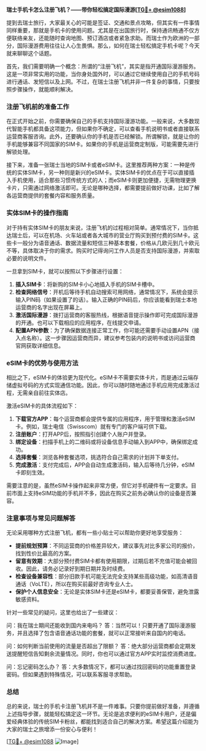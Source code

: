 **瑞士手机卡怎么注册飞机？——带你轻松搞定国际漫游[[TG💪+ @esim1088](https://t.me/s/esim1088)]**

提到去瑞士旅行，大家最关心的可能是签证、交通和景点攻略，但其实有一件事情同样重要，那就是手机卡的使用问题。尤其是在出国旅行时，保持通讯畅通不仅方便联络亲友，还能随时查询地图、预订酒店或者紧急求助。而瑞士作为欧洲的一部分，国际漫游费用往往让人心生畏惧。那么，如何在瑞士轻松搞定手机卡呢？今天就来聊聊这个话题。

首先，我们需要明确一个概念：所谓的“注册飞机”，其实是指开通国际漫游服务。这是一项非常实用的功能，当你身处国外时，可以通过它继续使用自己的手机号码进行通话、发短信以及上网。不过，在瑞士注册飞机并非一件复杂的事情，只要按照步骤操作，就能顺利解决。

### 注册飞机前的准备工作

在正式开始之前，你需要确保自己的手机支持国际漫游功能。一般来说，大多数现代智能手机都具备这项能力，但如果你不确定，可以查看手机说明书或者直接联系运营商客服咨询。此外，还要确认你的手机是否已经解锁。所谓解锁，就是让你的手机能够兼容不同国家的SIM卡。如果你的手机是运营商定制版，可能需要先进行解锁处理。

接下来，准备一张瑞士当地的SIM卡或者eSIM卡。这里推荐两种方案：一种是传统的实体SIM卡，另一种则是新兴的eSIM卡。实体SIM卡的优点在于可以直接插入手机使用，适合那些习惯传统方式的人；而eSIM卡则更加便捷，无需物理更换卡片，只需通过网络激活即可。无论是哪种选择，都需要提前做好功课，比如了解各运营商提供的套餐内容和服务质量。

### 实体SIM卡的操作指南

对于持有实体SIM卡的朋友来说，注册飞机的过程相对简单。通常情况下，当你抵达瑞士后，可以在机场、火车站或者各大城市的营业厅购买到预付费的SIM卡。这些卡一般分为语音通话、数据流量和短信三种基本套餐，价格从几欧元到几十欧元不等，具体取决于你的需求。购买时记得询问工作人员是否支持国际漫游，并索取必要的说明文件。

一旦拿到SIM卡，就可以按照以下步骤进行设置：

1. **插入SIM卡**：将新购的SIM卡小心地插入手机的SIM卡槽中。
2. **检查网络信号**：开机后等待手机自动搜索可用网络，通常情况下，系统会提示输入PIN码（如果设置了的话）。输入正确的PIN码后，你应该能看到瑞士本地运营商的名字出现在屏幕上。
3. **激活国际漫游**：拨打运营商的客服热线，根据语音提示操作即可完成国际漫游的开通。也可以下载相应的应用程序，在线提交申请。
4. **配置APN参数**：为了确保数据连接正常工作，你可能还需要手动设置APN（接入点名称）。这一步骤因运营商而异，建议参考包装内的说明书或访问运营商官网获取详细信息。

### eSIM卡的优势与使用方法

相比之下，eSIM卡的体验更为现代化。eSIM卡不需要实体卡片，而是通过云端存储虚拟号码的方式实现通信功能。因此，你可以随时随地通过手机应用完成激活过程，无需亲自前往实体店。

激活eSIM卡的具体流程如下：

1. **下载官方APP**：每个运营商都会提供专属的应用程序，用于管理和激活eSIM卡。例如，瑞士电信（Swisscom）就有专门的客户端可供下载。
2. **注册账户**：打开APP后，按照指引创建个人账户并登录。
3. **绑定设备**：扫描手机上的二维码或将设备信息手动输入到APP中，确保绑定成功。
4. **选择套餐**：浏览各种套餐选项，挑选符合自己需求的计划并下单支付。
5. **完成激活**：支付完成后，APP会自动生成激活码，输入后等待几分钟，eSIM卡即刻生效。

需要注意的是，虽然eSIM卡操作起来非常方便，但它对手机硬件有一定要求。目前市面上支持eSIM功能的手机并不多，因此在购买之前务必确认你的设备是否兼容。

### 注意事项与常见问题解答

无论采用哪种方式注册飞机，都有一些小贴士可以帮助你更好地享受服务：

- **提前规划预算**：不同运营商的价格差异较大，建议事先对比多家公司的报价，找到性价比最高的方案。
- **留意有效期**：大部分预付费SIM卡都有使用期限，过期后若不充值可能会被回收。因此，请务必记录好到期日期并及时续费。
- **检查设备兼容性**：部分旧款手机可能无法完全支持某些高级功能，如高清语音通话（VoLTE），所以在购买前最好咨询专业人士。
- **保护个人信息安全**：无论是实体SIM卡还是eSIM卡，都要妥善保管，避免泄露敏感资料。

针对一些常见的疑问，这里也给出了一些建议：

问：我在瑞士期间还能收到国内来电吗？
答：当然可以！只要开通了国际漫游服务，并且选择了包含语音通话功能的套餐，就可以正常接听来自国内的电话。

问：如何判断当前使用的流量是否超出了限额？
答：绝大部分运营商都会定期发送提醒短信告知剩余流量情况。同时，你也可以通过官方APP实时监控消费进度。

问：忘记密码怎么办？
答：大多数情况下，都可以通过找回密码的功能重置登录密码。但如果遇到特殊情况，可以联系客服寻求帮助。

### 总结

总的来说，瑞士的手机卡注册飞机并不是一件难事。只要你提前做好准备，并遵循上述指导步骤，就能轻松搞定这一环节。无论是追求便利的eSIM卡用户，还是偏爱经典体验的传统SIM卡粉丝，都能找到适合自己的解决方案。希望这篇介绍能为大家的瑞士之旅增添一份安心与便利！

[[TG💪+ @esim1088](https://t.me/s/esim1088) ![Image](https://i.postimg.cc/4NQfJmqS/Snipaste-2025-05-13-00-14-12.png)]